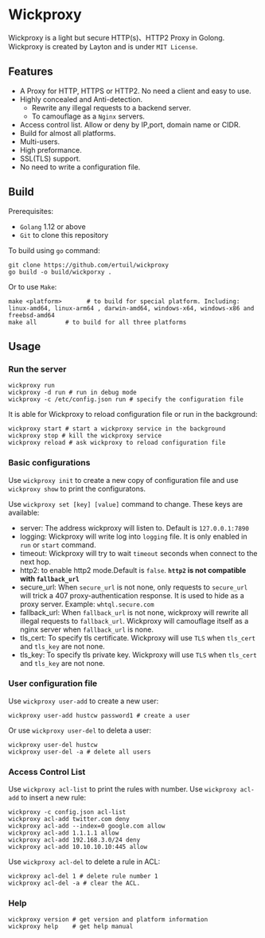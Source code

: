 # Wickproxy
Wickproxy is a light but secure HTTP(s)、HTTP2 Proxy in Golong. Wickproxy is created by Layton and is under `MIT License`.

## Features
* A Proxy for HTTP, HTTPS or HTTP2. No need a client and easy to use.
* Highly concealed and Anti-detection. 
    * Rewrite any illegal requests to a backend server. 
    * To camouflage as a `Nginx` servers.
* Access control list. Allow or deny by IP,port, domain name or CIDR.
* Build for almost all platforms.
* Multi-users.
* High preformance.
* SSL(TLS) support.
* No need to write a configuration file.

## Build

Prerequisites:
* `Golang` 1.12 or above
* `Git` to clone this repository

To build using `go` command:
```
git clone https://github.com/ertuil/wickproxy
go build -o build/wickporxy .
```

Or to use `Make`:
```
make <platform>       # to build for special platform. Including: linux-amd64, linux-arm64 , darwin-amd64, windows-x64, windows-x86 and freebsd-amd64
make all        # to build for all three platforms
```

## Usage

### Run the server

```
wickproxy run
wickproxy -d run # run in debug mode
wickproxy -c /etc/config.json run # specify the configuration file
```

It is able for Wickproxy to reload configuration file or run in the background:
```
wickproxy start # start a wickproxy service in the background
wickproxy stop # kill the wickproxy service
wickproxy reload # ask wickproxy to reload configuration file 
```

### Basic configurations

Use `wickproxy init` to create a new copy of configuration file and use `wickproxy show` to print the configuratons.

Use `wickproxy set [key] [value]` command to change. These keys are available:

* server:       The address wickproxy will listen to. Default is `127.0.0.1:7890`
* logging:      Wickproxy will write log into `logging` file. It is only enabled in `run` or `start` command.
* timeout:      Wickproxy will try to wait `timeout` seconds when connect to the next hop.
* http2: to enable http2 mode.Default is `false`. **`http2` is not compatible with `fallback_url`**
* secure_url:   When `secure_url` is not none, only requests to `secure_url` will trick a 407 proxy-authentication response. It is used to hide as a proxy server. Example: `whtql.secure.com`
* fallback_url: When `fallback_url` is not none, wickproxy will rewrite all illegal requests to `fallback_url`. Wickproxy will camouflage itself as a nginx server when `fallback_url` is none.
* tls_cert:     To specify tls certificate. Wickproxy will use `TLS` when `tls_cert` and `tls_key` are not none.
* tls_key:      To specify tls private key. Wickproxy will use `TLS` when `tls_cert` and `tls_key` are not none.

### User configuration file

Use `wickproxy user-add` to create a new user:
```
wickproxy user-add hustcw password1 # create a user
```

Or use `wickproxy user-del` to deleta a user:
```
wickproxy user-del hustcw
wickproxy user-del -a # delete all users
```

### Access Control List

Use `wickproxy acl-list` to print the rules with number. Use `wickproxy acl-add` to insert a new rule:
```
wickproxy -c config.json acl-list
wickproxy acl-add twitter.com deny
wickproxy acl-add --index=0 google.com allow
wickproxy acl-add 1.1.1.1 allow
wickproxy acl-add 192.168.3.0/24 deny
wickproxy acl-add 10.10.10.10:445 allow
```

Use `wickproxy acl-del` to delete a rule in ACL:
```
wickproxy acl-del 1 # delete rule number 1
wickproxy acl-del -a # clear the ACL.
```

### Help

```
wickproxy version # get version and platform information
wickproxy help    # get help manual
```